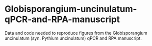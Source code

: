 # Globisporangium-uncinulatum-qPCR-and-RPA-manuscript
Data and code needed to reproduce figures from the Globisporangium uncinulatum (syn. Pythium uncinulatum) qPCR and RPA manuscript.
